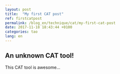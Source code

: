 ```yaml
---
layout: post
title:  "My first CAT post"
ref: firstcatpost
permalink: /blog_en/technique/cat/my-first-cat-post
date: 2017-11-18 18:43:44 +0100
categories: tao
lang: en
---
```


## An unknown CAT tool!

This CAT tool is awesome...

